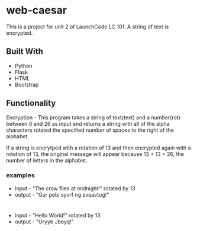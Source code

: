 # web-caesar

This is a project for unit 2 of LaunchCode LC 101. A string of text is encrypted.

## Built With
* Python
* Flask
* HTML
* Bootstrap

## Functionality

Encryption - This program takes a string of text(text) and a number(rot) between 0 and 26 as input and returns a string with all of the alpha characters rotated the specified number of spaces to the right of the alphabet.

If a string is encrytped with a rotation of 13 and then encrypted again with a rotation of 13, the original message will appear because 13 + 13 = 26, the number of letters in the alphabet.

### examples
  * input - "The crow flies at midnight!" rotated by 13
  * output - "Gur pebj syvrf ng zvqavtug!"
  #
  * input - "Hello World!" rotated by 13
  * output - "Uryyb Jbeyq!"
